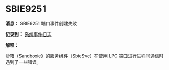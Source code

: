 # SBIE9251

**消息：** SBIE9251 端口事件创建失败

**记录到：** [系统事件日志](SystemEventLog.md)

**解释：**

沙箱（Sandboxie）的服务组件（SbieSvc）在使用 LPC 端口进行进程间通信时遇到了一些错误。
